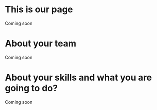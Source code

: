 This is our page
================

Coming soon


About your team
===========================

Coming soon


About your skills and what you are going to do?
=======

Coming soon


